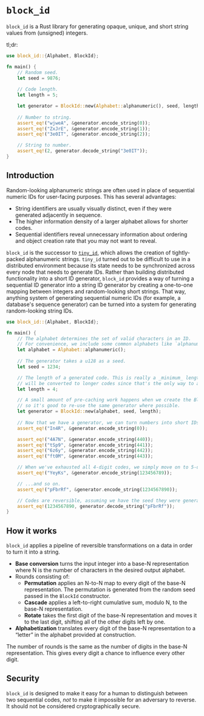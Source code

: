 # `block_id`

`block_id` is a Rust library for generating opaque, unique, and short string values from (unsigned) integers.

tl;dr:

```rust
use block_id::{Alphabet, BlockId};

fn main() {
    // Random seed.
    let seed = 9876;
    
    // Code length.
    let length = 5;

    let generator = BlockId::new(Alphabet::alphanumeric(), seed, length);
    
    // Number to string.
    assert_eq!("wjweA", &generator.encode_string(0));
    assert_eq!("ZxJrE", &generator.encode_string(1));
    assert_eq!("3e0IT", &generator.encode_string(2));

    // String to number.
    assert_eq!(2, generator.decode_string("3e0IT"));
}
```

## Introduction

Random-looking alphanumeric strings are often used in place of sequential numeric IDs for user-facing purposes. This has several advantages:

- String identifiers are usually visually distinct, even if they were generated adjacently in sequence.
- The higher information density of a larger alphabet allows for shorter codes.
- Sequential identifiers reveal unnecessary information about ordering and object creation rate that you may not want to reveal.

`block_id` is the successor to [`tiny_id`](https://github.com/paulgb/tiny_id), which allows the creation of tightly-packed alphanumeric strings. `tiny_id` turned out to be difficult to use in a distributed environment because its state needs to be synchronized across every node that needs to generate IDs. Rather than building distributed functionality into a short ID generator, `block_id` provides a way of turning a sequential ID generator into a string ID generator by creating a one-to-one mapping between integers and random-looking short strings. That way, anything system of generating sequential numeric IDs (for example, a database's sequence generator) can be turned into a system for generating random-looking string IDs.

```rust
use block_id::{Alphabet, BlockId};

fn main() {
    // The alphabet determines the set of valid characters in an ID.
    // For convenience, we include some common alphabets like `alphanumeric`. 
    let alphabet = Alphabet::alphanumeric();
    
    // The generator takes a u128 as a seed.
    let seed = 1234;

    // The length of a generated code. This is really a _minimum_ length; larger numbers
    // will be converted to longer codes since that's the only way to avoid collisions.
    let length = 4;

    // A small amount of pre-caching work happens when we create the BlockId instance,
    // so it's good to re-use the same generator where possible.
    let generator = BlockId::new(alphabet, seed, length);
    
    // Now that we have a generator, we can turn numbers into short IDs.
    assert_eq!("In4R", &generator.encode_string(0));

    assert_eq!("4A7N", &generator.encode_string(440));
    assert_eq!("tSp9", &generator.encode_string(441));
    assert_eq!("6z6y", &generator.encode_string(442));
    assert_eq!("ft0M", &generator.encode_string(443));

    // When we've exhausted all 4-digit codes, we simply move on to 5-digit codes.
    assert_eq!("YeyKs", &generator.encode_string(123456789));

    // ...and so on.
    assert_eq!("pFbrRf", &generator.encode_string(1234567890));

    // Codes are reversible, assuming we have the seed they were generated with.
    assert_eq!(1234567890, generator.decode_string("pFbrRf"));
}
```

## How it works

`block_id` applies a pipeline of reversible transformations on a data in order to turn it into a string.

- **Base conversion** turns the input integer into a base-N representation where N is the number of characters in the desired output alphabet.
- Rounds consisting of:
    - **Permutation** applies an N-to-N map to every digit of the base-N representation. The permutation is generated from the random seed passed in the `BlockId` constructor.
    - **Cascade** applies a left-to-right cumulative sum, modulo N, to the base-N representation.
    - **Rotate** takes the first digit of the base-N representation and moves it to the last digit, shifting all of the other digits left by one.
- **Alphabetization** translates every digit of the base-N representation to a “letter” in the alphabet provided at construction.

The number of rounds is the same as the number of digits in the base-N representation. This gives every digit a chance to influence every other digit.

## Security

`block_id` is designed to make it easy for a human to distinguish between two sequential codes, *not* to make it impossible for an adversary to reverse. It should not be considered cryptographically secure.
